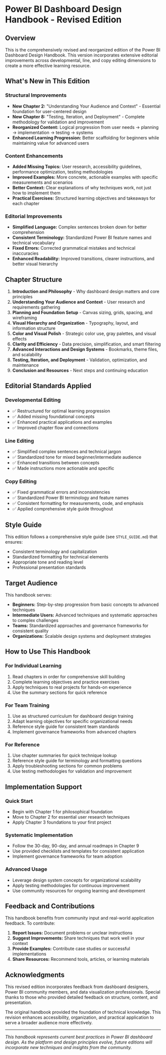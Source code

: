 # Power BI Dashboard Design Handbook - Revised Edition

## Overview

This is the comprehensively revised and reorganized edition of the Power BI Dashboard Design Handbook. This version incorporates extensive editorial improvements across developmental, line, and copy editing dimensions to create a more effective learning resource.

## What's New in This Edition

### Structural Improvements
- **New Chapter 2:** "Understanding Your Audience and Context" - Essential foundation for user-centered design
- **New Chapter 8:** "Testing, Iteration, and Deployment" - Complete methodology for validation and improvement
- **Reorganized Content:** Logical progression from user needs → planning → implementation → testing → systems
- **Enhanced Learning Progression:** Better scaffolding for beginners while maintaining value for advanced users

### Content Enhancements
- **Added Missing Topics:** User research, accessibility guidelines, performance optimization, testing methodologies
- **Improved Examples:** More concrete, actionable examples with specific measurements and scenarios
- **Better Context:** Clear explanations of why techniques work, not just how to implement them
- **Practical Exercises:** Structured learning objectives and takeaways for each chapter

### Editorial Improvements
- **Simplified Language:** Complex sentences broken down for better comprehension
- **Consistent Terminology:** Standardized Power BI feature names and technical vocabulary
- **Fixed Errors:** Corrected grammatical mistakes and technical inaccuracies
- **Enhanced Readability:** Improved transitions, clearer instructions, and better visual hierarchy

## Chapter Structure

1. **Introduction and Philosophy** - Why dashboard design matters and core principles
2. **Understanding Your Audience and Context** - User research and requirements gathering
3. **Planning and Foundation Setup** - Canvas sizing, grids, spacing, and wireframing
4. **Visual Hierarchy and Organization** - Typography, layout, and information structure
5. **Color and Visual Polish** - Strategic color use, gray palettes, and visual effects
6. **Clarity and Efficiency** - Data precision, simplification, and smart filtering
7. **Advanced Interactions and Design Systems** - Bookmarks, theme files, and scalability
8. **Testing, Iteration, and Deployment** - Validation, optimization, and maintenance
9. **Conclusion and Resources** - Next steps and continuing education

## Editorial Standards Applied

### Developmental Editing
- ✅ Restructured for optimal learning progression
- ✅ Added missing foundational concepts
- ✅ Enhanced practical applications and examples
- ✅ Improved chapter flow and connections

### Line Editing
- ✅ Simplified complex sentences and technical jargon
- ✅ Standardized tone for mixed beginner/intermediate audience
- ✅ Enhanced transitions between concepts
- ✅ Made instructions more actionable and specific

### Copy Editing
- ✅ Fixed grammatical errors and inconsistencies
- ✅ Standardized Power BI terminology and feature names
- ✅ Consistent formatting for measurements, code, and emphasis
- ✅ Applied comprehensive style guide throughout

## Style Guide

This edition follows a comprehensive style guide (see `STYLE_GUIDE.md`) that ensures:
- Consistent terminology and capitalization
- Standardized formatting for technical elements
- Appropriate tone and reading level
- Professional presentation standards

## Target Audience

This handbook serves:
- **Beginners:** Step-by-step progression from basic concepts to advanced techniques
- **Intermediate Users:** Advanced techniques and systematic approaches to complex challenges
- **Teams:** Standardized approaches and governance frameworks for consistent quality
- **Organizations:** Scalable design systems and deployment strategies

## How to Use This Handbook

### For Individual Learning
1. Read chapters in order for comprehensive skill building
2. Complete learning objectives and practice exercises
3. Apply techniques to real projects for hands-on experience
4. Use the summary sections for quick reference

### For Team Training
1. Use as structured curriculum for dashboard design training
2. Adapt learning objectives for specific organizational needs
3. Reference style guide for consistent team standards
4. Implement governance frameworks from advanced chapters

### For Reference
1. Use chapter summaries for quick technique lookup
2. Reference style guide for terminology and formatting questions
3. Apply troubleshooting sections for common problems
4. Use testing methodologies for validation and improvement

## Implementation Support

### Quick Start
- Begin with Chapter 1 for philosophical foundation
- Move to Chapter 2 for essential user research techniques
- Apply Chapter 3 foundations to your first project

### Systematic Implementation
- Follow the 30-day, 90-day, and annual roadmaps in Chapter 9
- Use provided checklists and templates for consistent application
- Implement governance frameworks for team adoption

### Advanced Usage
- Leverage design system concepts for organizational scalability
- Apply testing methodologies for continuous improvement
- Use community resources for ongoing learning and development

## Feedback and Contributions

This handbook benefits from community input and real-world application feedback. To contribute:

1. **Report Issues:** Document problems or unclear instructions
2. **Suggest Improvements:** Share techniques that work well in your context
3. **Provide Examples:** Contribute case studies or successful implementations
4. **Share Resources:** Recommend tools, articles, or learning materials

## Acknowledgments

This revised edition incorporates feedback from dashboard designers, Power BI community members, and data visualization professionals. Special thanks to those who provided detailed feedback on structure, content, and presentation.

The original handbook provided the foundation of technical knowledge. This revision enhances accessibility, organization, and practical application to serve a broader audience more effectively.

---

*This handbook represents current best practices in Power BI dashboard design. As the platform and design principles evolve, future editions will incorporate new techniques and insights from the community.*